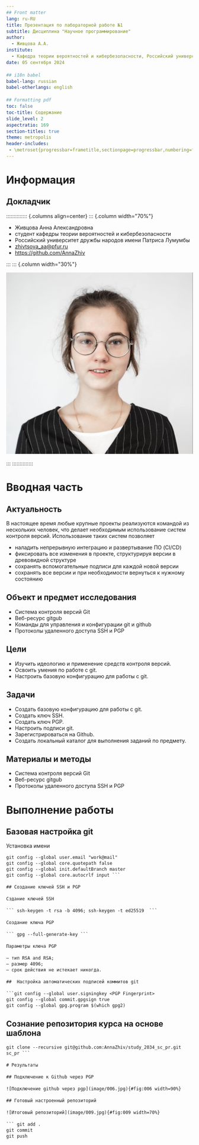 ```yaml
---
## Front matter
lang: ru-RU
title: Презентация по лабораторной работе №1
subtitle: Дисциплина "Научное программирование"
author:
  - Живцова А.А.
institute:
  - Кафедра теории вероятностей и кибербезопасности, Российский университет дружбы народов имени Патриса Лумумбы, Москва, Россия
date: 05 сентября 2024

## i18n babel
babel-lang: russian
babel-otherlangs: english

## Formatting pdf
toc: false
toc-title: Содержание
slide_level: 2
aspectratio: 169
section-titles: true
theme: metropolis
header-includes:
 - \metroset{progressbar=frametitle,sectionpage=progressbar,numbering=fraction}
---
```


# Информация

## Докладчик

:::::::::::::: {.columns align=center}
::: {.column width="70%"}

  * Живцова Анна Александровна
  * студент кафедры теории вероятностей и кибербезопасности
  * Российский университет дружбы народов имени Патриса Лумумбы
  * [zhivtsova_aa@pfur.ru](mailto:zhivtsova_aa@pfur.ru)
  * <https://github.com/AnnaZhiv>

:::
::: {.column width="30%"}

![](./image/photo.jpg)

:::
::::::::::::::

# Вводная часть

## Актуальность

В настоящее время любые крупные проекты реализуются командой из нескольких человек, что делает необходимым использование систем контроля версий. Использование таких систем позволяет    
- наладить непрерывную интеграцию и развертывание ПО (CI/CD)     
- фиксировать все изменения в проекте, структурируя версии в древовидной структуре    
- сохранять вспомогательные подписи для каждой новой версии     
- сохранять все версии и при необходимости вернуться к нужному состоянию     

## Объект и предмет исследования

- Система контроля версий Git    
- Веб-ресурс gitgub    
- Команды для управления и конфигурации git и github    
- Протоколы удаленного доступа SSH и PGP      

## Цели

- Изучить идеологию и применение средств контроля версий.    
- Освоить умения по работе с git.    
- Настроить базовую конфигурацию для работы с git.    

## Задачи

- Создать базовую конфигурацию для работы с git.    
- Создать ключ SSH.    
- Создать ключ PGP.    
- Настроить подписи git.    
- Зарегистрироваться на Github.    
- Создать локальный каталог для выполнения заданий по предмету.    

## Материалы и методы

- Система контроля версий Git    
- Веб-ресурс gitgub    
- Протоколы удаленного доступа SSH и PGP    

# Выполнение работы

## Базовая настройка git

Установка имени 

``` git config --global user.name "Name Surname"     
git config --global user.email "work@mail"     
git config --global core.quotepath false     
git config --global init.defaultBranch master    
git config --global core.autocrlf input ```

## Создание ключей SSH и PGP

Сздание ключей SSH 

``` ssh-keygen -t rsa -b 4096; ssh-keygen -t ed25519  ```

Создание ключа PGP 

``` gpg --full-generate-key ``` 

Параметры ключа PGP

– тип RSA and RSA;
– размер 4096;
– срок действия не истекает никогда.

##  Настройка автоматических подписей коммитов git

```git config --global user.signingkey <PGP Fingerprint>    
git config --global commit.gpgsign true    
git config --global gpg.program $(which gpg2)    
```

## Сознание репозитория курса на основе шаблона

``` gh repo create study_2034_sc_pr --template=yamadharma/course-directory-student-template --public    
git clone --recursive git@github.com:AnnaZhiv/study_2034_sc_pr.git sc_pr ```

# Результаты

## Подключение к Github через PGP

![Подключение github через pgp](image/006.jpg){#fig:006 width=90%}

## Готовый настроенный репозиторий

![Итоговый репозиторий](image/009.jpg){#fig:009 width=70%}

``` git add .    
git commit    
git push    
```



